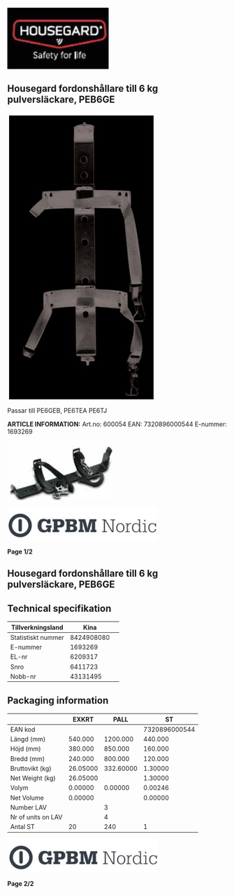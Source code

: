 ![](_page_0_Picture_1.jpeg)

## Housegard fordonshållare till 6 kg pulversläckare, PEB6GE

![](_page_0_Picture_3.jpeg)

Passar till PE6GEB, PE6TEA PE6TJ

**ARTICLE INFORMATION:** Art.no: 600054 EAN: 7320896000544 E-nummer: 1693269

![](_page_0_Picture_6.jpeg)

![](_page_0_Picture_8.jpeg)

**Page 1/2**

## Housegard fordonshållare till 6 kg pulversläckare, PEB6GE

## **Technical specifikation**

| Tillverkningsland  | Kina       |  |
|--------------------|------------|--|
| Statistiskt nummer | 8424908080 |  |
| E-nummer           | 1693269    |  |
| EL-nr              | 6209317    |  |
| Snro               | 6411723    |  |
| Nobb-nr            | 43131495   |  |

## **Packaging information**

|                    | EXKRT    | PALL      | ST            |
|--------------------|----------|-----------|---------------|
| EAN kod            |          |           | 7320896000544 |
| Längd (mm)         | 540.000  | 1200.000  | 440.000       |
| Höjd (mm)          | 380.000  | 850.000   | 160.000       |
| Bredd (mm)         | 240.000  | 800.000   | 120.000       |
| Bruttovikt (kg)    | 26.05000 | 332.60000 | 1.30000       |
| Net Weight (kg)    | 26.05000 |           | 1.30000       |
| Volym              | 0.00000  | 0.00000   | 0.00246       |
| Net Volume         | 0.00000  |           | 0.00000       |
| Number LAV         |          | 3         |               |
| Nr of units on LAV |          | 4         |               |
| Antal ST           | 20       | 240       | 1             |

![](_page_1_Picture_7.jpeg)

**Page 2/2**